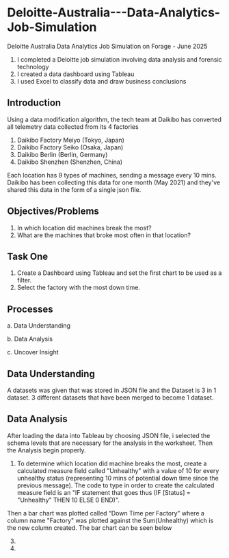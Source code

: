 # Deloitte-Australia---Data-Analytics-Job-Simulation
Deloitte Australia Data Analytics Job Simulation on Forage - June 2025

1. 	I completed a Deloitte job simulation involving data analysis and forensic technology 
2. 	I created a data dashboard using Tableau 
3. 	I used Excel to classify data and draw business conclusions

## Introduction
Using a data modification algorithm, the tech team at Daikibo has converted all telemetry data collected from its 4 factories
1. Daikibo Factory Meiyo (Tokyo, Japan)
2. Daikibo Factory Seiko (Osaka, Japan)
3. Daikibo Berlin (Berlin, Germany)
4.  Daikibo Shenzhen (Shenzhen, China)
   
Each location has 9 types of machines, sending a message every 10 mins. Daikibo has been collecting this data for one month (May 2021)
and they've shared this data in the form of a single json file.

## Objectives/Problems
1. In which location did machines break the most?
2. What are the machines that broke most often in that location?

## Task One
1.	Create a Dashboard using Tableau and set the first chart to be used as a filter.
2.	Select the factory with the most down time.

## Processes
a. Data Understanding

b. Data Analysis

c. Uncover Insight

## Data Understanding
A datasets was given that was stored in JSON file and the Dataset is 3 in 1 dataset. 3 different datasets that have been merged to become 1 dataset.

 ## Data Analysis
 After loading the data into Tableau by choosing JSON file, i selected the schema levels that are necessary for the analysis in the worksheet.
 Then the Analysis begin properly.
 1. To determine which location did machine breaks the most, create a calculated measure field called "Unhealthy" with a value of 10 for every unhealthy status (representing 10 mins of potential down time since the previous message). The code to type in order to create the calculated measure field is an "IF statement that goes thus (IF [Status] = "Unhealthy" THEN 10 ELSE 0 END)".

Then a bar chart was plotted called “Down Time per Factory” where a column  name "Factory" was plotted against the Sum(Unhealthy) which is the new column created. The bar chart can be seen below

 3.  
 4. 
